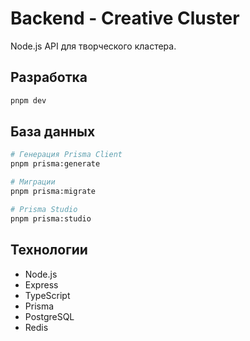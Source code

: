 # Backend - Creative Cluster

Node.js API для творческого кластера.

## Разработка
```bash
pnpm dev
```

## База данных
```bash
# Генерация Prisma Client
pnpm prisma:generate

# Миграции
pnpm prisma:migrate

# Prisma Studio
pnpm prisma:studio
```

## Технологии

- Node.js
- Express
- TypeScript
- Prisma
- PostgreSQL
- Redis